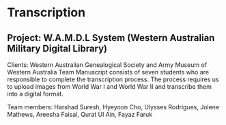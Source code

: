 # Transcription
## Project: W.A.M.D.L System (Western Australian Military Digital Library) 
Clients: Western Australian Genealogical Society and Army Museum of Western Australia
Team Manuscript consists of seven students who are responsible to complete the transcription process. The process requires us to upload images from World War I and World War II and transcribe them into a digital format. 

Team members: Harshad Suresh, Hyeyoon Cho, Ulysses Rodrigues, Jolene Mathews, Areesha Faisal, Qurat Ul Ain, Fayaz Faruk

